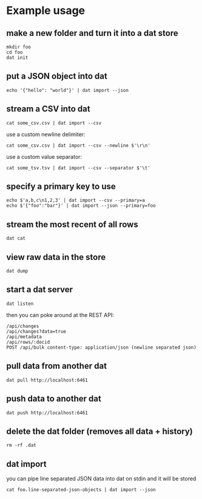 # Example usage

## make a new folder and turn it into a dat store

```
mkdir foo
cd foo
dat init
```

## put a JSON object into dat

```
echo '{"hello": "world"}' | dat import --json
```

## stream a CSV into dat

```
cat some_csv.csv | dat import --csv
```

use a custom newline delimiter:

```
cat some_csv.csv | dat import --csv --newline $'\r\n'
```

use a custom value separator:

```
cat some_tsv.tsv | dat import --csv --separator $'\t'
```

## specify a primary key to use

```
echo $'a,b,c\n1,2,3' | dat import --csv --primary=a
echo $'{"foo":"bar"}' | dat import --json --primary=foo
```

## stream the most recent of all rows

```
dat cat
```

## view raw data in the store

```
dat dump
```

## start a dat server

```
dat listen
```

then you can poke around at the REST API:

```
/api/changes
/api/changes?data=true
/api/metadata
/api/rows/:docid
POST /api/bulk content-type: application/json (newline separated json)
```

## pull data from another dat

```
dat pull http://localhost:6461
```

## push data to another dat

```
dat push http://localhost:6461
```

## delete the dat folder (removes all data + history)

```
rm -rf .dat
```

## dat import

you can pipe line separated JSON data into dat on stdin and it will be stored

```
cat foo.line-separated-json-objects | dat import --json
```
